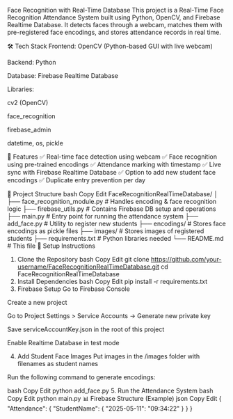 Face Recognition with Real-Time Database
This project is a Real-Time Face Recognition Attendance System built using Python, OpenCV, and Firebase Realtime Database. It detects faces through a webcam, matches them with pre-registered face encodings, and stores attendance records in real time.

🛠️ Tech Stack
Frontend: OpenCV (Python-based GUI with live webcam)

Backend: Python

Database: Firebase Realtime Database

Libraries:

cv2 (OpenCV)

face_recognition

firebase_admin

datetime, os, pickle

🚀 Features
✅ Real-time face detection using webcam
✅ Face recognition using pre-trained encodings
✅ Attendance marking with timestamp
✅ Live sync with Firebase Realtime Database
✅ Option to add new student face encodings
✅ Duplicate entry prevention per day

📁 Project Structure
bash
Copy
Edit
FaceRecognitionRealTimeDatabase/
│
├── face_recognition_module.py     # Handles encoding & face recognition logic
├── firebase_utils.py              # Contains Firebase DB setup and operations
├── main.py                        # Entry point for running the attendance system
├── add_face.py                    # Utility to register new students
├── encodings/                     # Stores face encodings as pickle files
├── images/                        # Stores images of registered students
├── requirements.txt               # Python libraries needed
└── README.md                      # This file
🔧 Setup Instructions
1. Clone the Repository
bash
Copy
Edit
git clone https://github.com/your-username/FaceRecognitionRealTimeDatabase.git
cd FaceRecognitionRealTimeDatabase
2. Install Dependencies
bash
Copy
Edit
pip install -r requirements.txt
3. Firebase Setup
Go to Firebase Console

Create a new project

Go to Project Settings > Service Accounts → Generate new private key

Save serviceAccountKey.json in the root of this project

Enable Realtime Database in test mode

4. Add Student Face Images
Put images in the /images folder with filenames as student names

Run the following command to generate encodings:

bash
Copy
Edit
python add_face.py
5. Run the Attendance System
bash
Copy
Edit
python main.py
📊 Firebase Structure (Example)
json
Copy
Edit
{
  "Attendance": {
    "StudentName": {
      "2025-05-11": "09:34:22"
    }
  }
}

